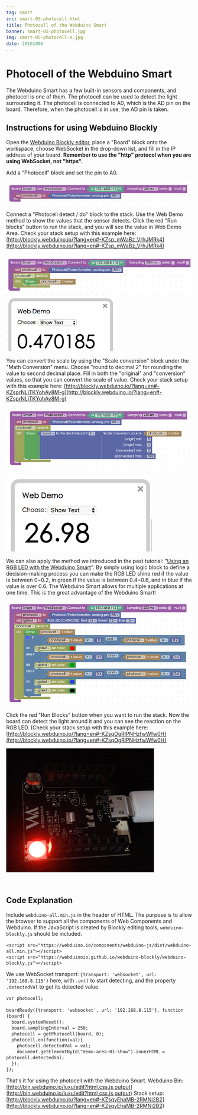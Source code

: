 ```yaml
---
tag: smart
src: smart-05-photocell.html
title: Photocell of the Webduino Smart
banner: smart-05-photocell.jpg
img: smart-05-photocell-s.jpg
date: 20161006
---
```


<!-- @@master  = ../../_layout.html-->

<!-- @@block  =  meta-->

<title>Photocell of the Webduino Smart :::: Webduino = Web × Arduino</title>

<meta name="description" content="The Webduino Smart has a few built-in sensors and components, and photocell is one of them. The photocell can be used to detect the light surrounding it. The photocell is connected to A0, which is the AD pin on the board. Therefore, when the photocell is in use, the AD pin is taken.">

<meta itemprop="description" content="The Webduino Smart has a few built-in sensors and components, and photocell is one of them. The photocell can be used to detect the light surrounding it. The photocell is connected to A0, which is the AD pin on the board. Therefore, when the photocell is in use, the AD pin is taken.">

<meta property="og:description" content="The Webduino Smart has a few built-in sensors and components, and photocell is one of them. The photocell can be used to detect the light surrounding it. The photocell is connected to A0, which is the AD pin on the board. Therefore, when the photocell is in use, the AD pin is taken.">

<meta property="og:title" content="Photocell of the Webduino Smart" >

<meta property="og:url" content="https://webduino.io/tutorials/smart-05-photocell.html">

<meta property="og:image" content="https://webduino.io/img/tutorials/smart-05-photocell-s.jpg">

<meta itemprop="image" content="https://webduino.io/img/tutorials/smart-05-photocell-s.jpg">

<include src="../_include-tutorials.html"></include>

<!-- @@close-->

<!-- @@block  =  preAndNext-->

<include src="../_include-tutorials-content.html"></include>

<!-- @@close-->



<!-- @@block  =  tutorials-->
# Photocell of the Webduino Smart

The Webduino Smart has a few built-in sensors and components, and photocell is one of them. The photocell can be used to detect the light surrounding it. The photocell is connected to A0, which is the AD pin on the board. Therefore, when the photocell is in use, the AD pin is taken.

<!-- <div class="buy-this">
	<span>光敏電阻相關套件：<a href="https://webduino.io/buy/webduino-expansion-s.html" target="_blank">Webduino 擴充套件 S ( 支援馬克 1 號、Fly )</a></span>
	<span>Webduino 開發板：<a href="https://webduino.io/buy/component-webduino-v1.html" target="_blank">Webduino 馬克一號</a>、<a href="https://webduino.io/buy/component-webduino-fly.html" target="_blank">Webduino Fly</a>、<a href="https://webduino.io/buy/component-webduino-uno-fly.html" target="_blank">Webduino Fly + Arduino UNO</a></span>
</div> -->

## Instructions for using Webduino Blockly

Open the [Webduino Blockly editor](https://blockly.webduino.io/index.html?lang=en), place a "Board" block onto the workspace, choose WebSocket in the drop-down list, and fill in the IP address of your board. **Remember to use the "http" protocol when you are using WebSocket, not "https".**

Add a "Photocell" block and set the pin to A0.

![](../../img/tutorials/en/smart-05-02.jpg)

Connect a "Photocell detect / do" block to the stack. Use the Web Demo method to show the values that the sensor detects. Click the red "Run blocks" button to run the stack, and you will see the value in Web Demo Area.
Check your stack setup with this example here: [http://blockly.webduino.io/?lang=en#-KZsp_mWaBz_VrhJMRk4](http://blockly.webduino.io/?lang=en#-KZsp_mWaBz_VrhJMRk4)

![](../../img/tutorials/en/smart-05-03-1.jpg)
![](../../img/tutorials/en/smart-05-03-2.jpg)

You can convert the scale by using the "Scale conversion" block under the "Math Conversion" menu. Choose "round to decimal 2" for rounding the value to second decimal place. Fill in both the "original" and "conversion" values, so that you can convert the scale of value. 
Check your stack setup with this example here: [http://blockly.webduino.io/?lang=en#-KZsprNLjTKYohAy8M-g](http://blockly.webduino.io/?lang=en#-KZsprNLjTKYohAy8M-g)

![](../../img/tutorials/en/smart-05-04.jpg) 

![](../../img/tutorials/en/smart-05-05.jpg)

We can also apply the method we introduced in the past tutorial: "[Using an RGB LED with the Webduino Smart](smart-03-rgbled.html)". By simply using logic block to define a decision-making process you can make the RGB LED shine red if the value is between 0~0.2, in green if the value is between 0.4~0.6, and in blue if the value is over 0.6. The Webduino Smart allows for multiple applications at one time. This is the great advantage of the Webduino Smart!

![](../../img/tutorials/en/smart-05-06.jpg)

Click the red "Run Blocks" button when you want to run the stack. Now the board can detect the light around it and you can see the reaction on the RGB LED. (Check your stack setup with this example here: [http://blockly.webduino.io/?lang=en#-KZsqOgRlPNHzfwWfw0H](http://blockly.webduino.io/?lang=en#-KZsqOgRlPNHzfwWfw0H)

![](../../img/tutorials/smart-05-07.gif)

<br/>

## Code Explanation 

Include `webduino-all.min.js` in the header of HTML. The purpose is to allow the browser to support all the components of Web Components and Webduino. If the JavaScript is created by Blockly editing tools, `webduino-blockly.js` should be included.


	<script src="https://webduino.io/components/webduino-js/dist/webduino-all.min.js"></script>
	<script src="https://webduinoio.github.io/webduino-blockly/webduino-blockly.js"></script>

We use WebSocket transport:  `{transport: 'websocket', url: '192.168.8.115'}` here, with `.on()` to start detecting, and the property `.detectedVal` to get its detected value.

	var photocell;

	boardReady({transport: 'websocket', url: '192.168.8.115'}, function (board) {
	  board.systemReset();
	  board.samplingInterval = 250;
	  photocell = getPhotocell(board, 0);
	  photocell.on(function(val){
	    photocell.detectedVal = val;
	    document.getElementById("demo-area-01-show").innerHTML = photocell.detectedVal;
	  });
	});

That's it for using the photocell with the Webduino Smart.
Webduino Bin: [http://bin.webduino.io/luxu/edit?html,css,js,output](http://bin.webduino.io/luxu/edit?html,css,js,output)
Stack setup: [http://blockly.webduino.io/?lang=en#-KZsqyEhaMB-2RMNi2B2](http://blockly.webduino.io/?lang=en#-KZsqyEhaMB-2RMNi2B2)

<!-- <div class="buy-this">
	<span>光敏電阻相關套件：<a href="https://webduino.io/buy/webduino-expansion-s.html" target="_blank">Webduino 擴充套件 S ( 支援馬克 1 號、Fly )</a></span>
	<span>Webduino 開發板：<a href="https://webduino.io/buy/component-webduino-v1.html" target="_blank">Webduino 馬克一號</a>、<a href="https://webduino.io/buy/component-webduino-fly.html" target="_blank">Webduino Fly</a>、<a href="https://webduino.io/buy/component-webduino-uno-fly.html" target="_blank">Webduino Fly + Arduino UNO</a></span>
</div> -->



<!-- @@close-->